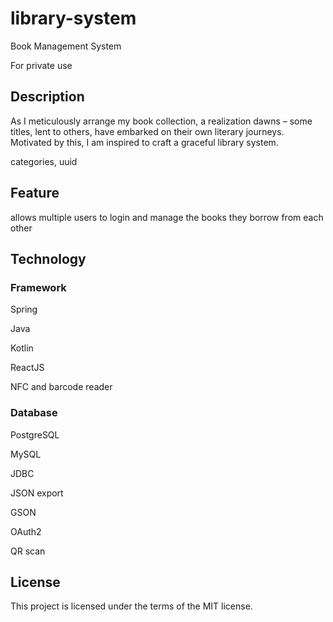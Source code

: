 # library-system
Book Management System

For private use

## Description

As I meticulously arrange my book collection, a realization dawns – some titles, lent to others, have embarked on their own literary journeys. Motivated by this, I am inspired to craft a graceful library system.

categories, uuid


## Feature

allows multiple users to login and manage the books they borrow from each other

## Technology

### Framework

Spring

Java

Kotlin

ReactJS

NFC and barcode reader

### Database

PostgreSQL

MySQL

JDBC

JSON export

GSON

OAuth2

QR scan

## License

This project is licensed under the terms of the MIT license.
